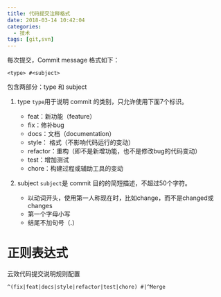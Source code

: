 ```yaml
---
title: 代码提交注释格式
date: 2018-03-14 10:42:04
categories:
  - 技术
tags: [git,svn]
---
```


每次提交，Commit message 格式如下：

```
<type> #<subject>
```

包含两部分：type 和 subject

1. type
	`type`用于说明 commit 的类别，只允许使用下面7个标识。
	- feat：新功能（feature）
	- fix：修补bug
	- docs：文档（documentation）
	- style： 格式（不影响代码运行的变动）
	- refactor：重构（即不是新增功能，也不是修改bug的代码变动）
	- test：增加测试
	- chore：构建过程或辅助工具的变动

2. subject
	`subject`是 commit 目的的简短描述，不超过50个字符。
	- 以动词开头，使用第一人称现在时，比如change，而不是changed或changes
	- 第一个字母小写
	- 结尾不加句号（.）

# 正则表达式

云效代码提交说明规则配置
```
^(fix|feat|docs|style|refactor|test|chore) #|^Merge
```
